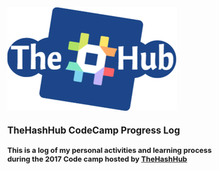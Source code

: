 ![alt text](images/hashhublogo.png "TheHashHubLogo")

## TheHashHub CodeCamp Progress Log
### This is a log of my personal activities and learning process during the 2017 Code camp hosted by [TheHashHub](http://thehashhub.com/) 



